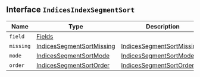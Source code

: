 ## Interface `IndicesIndexSegmentSort`

| Name | Type | Description |
| - | - | - |
| `field` | [Fields](./Fields.md) | &nbsp; |
| `missing` | [IndicesSegmentSortMissing](./IndicesSegmentSortMissing.md) | [IndicesSegmentSortMissing](./IndicesSegmentSortMissing.md)[] | &nbsp; |
| `mode` | [IndicesSegmentSortMode](./IndicesSegmentSortMode.md) | [IndicesSegmentSortMode](./IndicesSegmentSortMode.md)[] | &nbsp; |
| `order` | [IndicesSegmentSortOrder](./IndicesSegmentSortOrder.md) | [IndicesSegmentSortOrder](./IndicesSegmentSortOrder.md)[] | &nbsp; |
